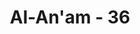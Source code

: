 ---
title: "Al-An'am - 36"
no: 36
arabic_no: ٣٦
ayah: ۞ اِنَّمَا يَسْتَجِيْبُ الَّذِيْنَ يَسْمَعُوْنَ ۗوَالْمَوْتٰى يَبْعَثُهُمُ اللّٰهُ ثُمَّ اِلَيْهِ يُرْجَعُوْنَ 
translation: "Hanya orang-orang yang mendengar sajalah yang mematuhi (seruan Allah), dan orang-orang yang mati, kelak akan dibangkitkan oleh Allah, kemudian kepada-Nya mereka dikembalikan."
tafsir: "Ayat ini menerangkan bahwa yang akan memperkenankan seruan Allah adalah hanya bagi orang yang mendengar. Kemudian, dalam menghadapi seruan Nabi dan risalah yang disampaikannya, manusia terbagi dua, yaitu manusia yang hidup jiwanya dan manusia yang mati jiwanya. \n\nManusia yang hidup jiwanya ialah manusia yang menggunakan akal, pikiran, perasaan dan kehendak serta pilihan yang telah dianugerahkan Allah kepada mereka. Dengan anugerah itu, mereka dapat melihat, memperhatikan dan menilai segala sesuatu yang dikemukakan kepada mereka. Yang baik mereka ambil, sedang yang buruk mereka buang. Karena itu hati dan pikiran mereka terbuka untuk menerima petunjuk Allah, Mereka ibarat tanah yang subur. Sedikit saja disirami air, tanah itu akan menjadi subur, dapat menumbuhkan tanaman-tanaman dengan mudah dan cepat.\n\nSedangkan manusia yang mati jiwanya ialah manusia yang tidak mau menggunakan akal, pikiran, perasaan, pilihan dan mata hati yang telah dianugerahkan Allah kepada mereka. Hati mereka telah tertutup oleh rasa dengki. Karena itu segala keterangan yang dikemukakan Nabi tidak akan mereka dengar dan perhatikan. Seandainya mereka dapat melihat dan memperhatikan dalil-dalil dan bukti-bukti yang dikemukakan Rasul dan pikiran mereka menerimanya, namun semuanya itu ditolak dan tidak diterima karena rasa dengki tersebut. Mereka diibaratkan seperti tanah yang tandus, berapa pun air yang dialirkan padanya, tanah itu tidak akan menumbuhkan tumbuhan yang ditanam.\n\nKelompok manusia yang kedua ini adalah orang-orang kafir yang kekafirannya telah mendalam, sehingga tidak ada harapan bahwa mereka akan beriman dan mematuhi seruan Nabi. Maka Allah menganjurkan agar Muhammad saw tidak bersedih hati atas sikap mereka, dan menyerahkan keadaan mereka kepada Allah. Allah akan membangkitkan mereka dari kuburnya di hari Kiamat dan akan mengazab mereka sebagai balasan dari kekafiran mereka."
---